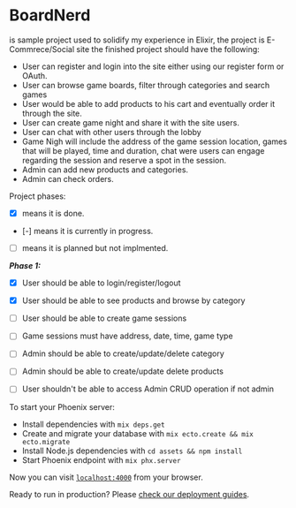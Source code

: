 # BoardNerd

is sample project used to solidify my experience in Elixir, the project is E-Commrece/Social site the finished project should have the following:

- User can register and login into the site either using our register form or OAuth.
- User can browse game boards, filter through categories and search games
- User would be able to add products to his cart and eventually order it through the site.
- User can create game night and share it with the site users.
- User can chat with other users through the lobby
- Game Nigh will include the address of the game session location, games that will be played, time and duration, chat were users can engage regarding the session and reserve a spot in the session.
- Admin can add new products and categories.
- Admin can check orders.

Project phases:

- [x] means it is done.
- [-] means it is currently in progress.
- [ ] means it is planned but not implmented.

***Phase 1:***

- [x] User should be able to login/register/logout
- [x] User should be able to see products and browse by category
- [ ] User should be able to create game sessions
- [ ] Game sessions must have address, date, time, game type
- [ ] Admin should be able to create/update/delete category
- [ ] Admin should be able to create/update delete products
- [ ] User shouldn't be able to access Admin CRUD operation if not admin


To start your Phoenix server:

  * Install dependencies with `mix deps.get`
  * Create and migrate your database with `mix ecto.create && mix ecto.migrate`
  * Install Node.js dependencies with `cd assets && npm install`
  * Start Phoenix endpoint with `mix phx.server`

Now you can visit [`localhost:4000`](http://localhost:4000) from your browser.

Ready to run in production? Please [check our deployment guides](http://www.phoenixframework.org/docs/deployment).
